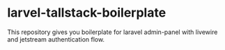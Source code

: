 # larvel-tallstack-boilerplate
This repository gives you boilerplate for laravel admin-panel with livewire and jetstream authentication flow.
